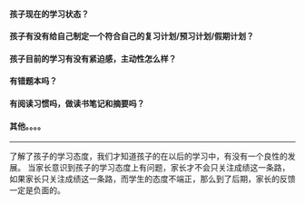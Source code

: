 #### 孩子现在的学习状态？
#### 孩子有没有给自己制定一个符合自己的复习计划/预习计划/假期计划？
#### 孩子目前的学习有没有紧迫感，主动性怎么样？     
#### 有错题本吗？       
#### 有阅读习惯吗，做读书笔记和摘要吗？      
#### 其他。。。。
****
了解了孩子的学习态度，我们才知道孩子的在以后的学习中，有没有一个良性的发展。
当家长意识到孩子的学习态度上有问题，家长才不会只关注成绩这一条路，如果家长只关注成绩这一条路，而学生的态度不端正，那么到了后期，家长的反馈一定是负面的。       

